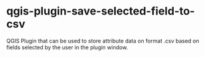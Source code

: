 # qgis-plugin-save-selected-field-to-csv
QGIS Plugin that can be used to store attribute data on format .csv based on fields selected by the user in the plugin window.
